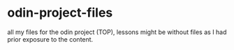 # odin-project-files
all my files for the odin project (TOP), lessons might be without files as I had prior exposure to the content.
